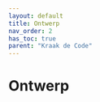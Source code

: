 ```yaml
---
layout: default
title: Ontwerp
nav_order: 2
has_toc: true
parent: "Kraak de Code"
---
```


# Ontwerp
